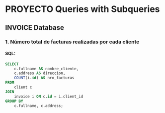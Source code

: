 # PROYECTO Queries with Subqueries

## INVOICE Database

### 1. Número total de facturas realizadas por cada cliente

#### SQL:
```sql
SELECT 
    c.fullname AS nombre_cliente,
    c.address AS direccion,
    COUNT(i.id) AS nro_facturas
FROM 
    client c
JOIN 
    invoice i ON c.id = i.client_id
GROUP BY 
    c.fullname, c.address;
